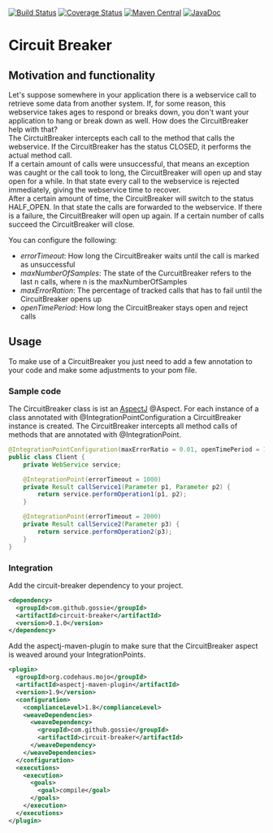 [![Build Status](https://travis-ci.org/gossie/circuit-breaker.svg?branch=master)](https://travis-ci.org/gossie/circuit-breaker)
[![Coverage Status](https://coveralls.io/repos/github/gossie/circuit-breaker/badge.svg?branch=master)](https://coveralls.io/github/gossie/circuit-breaker?branch=master)
[![Maven Central](https://maven-badges.herokuapp.com/maven-central/com.github.gossie/circuit-breaker/badge.svg)](https://maven-badges.herokuapp.com/maven-central/com.github.gossie/circuit-breaker)
[![JavaDoc](http://javadoc-badge.appspot.com/com.github.gossie/circuit-breaker.svg?label=JavaDoc)](http://javadoc-badge.appspot.com/com.github.gossie/circuit-breaker)

# Circuit Breaker

## Motivation and functionality

Let's suppose somewhere in your application there is a webservice call to retrieve some data from another system. If, for some reason, this webservice takes ages to respond or breaks down, you don't want your application to hang or break down as well. How does the CircuitBreaker help with that?  
The CirctuitBreaker intercepts each call to the method that calls the webservice. If the CircuitBreaker has the status CLOSED, it performs the actual method call.  
If a certain amount of calls were unsuccessful, that means an exception was caught or the call took to long, the CircuitBreaker will open up and stay open for a while. In that state every call to the webservice is rejected immediately, giving the webservice time to recover.  
After a certain amount of time, the CircuitBreaker will switch to the status HALF_OPEN. In that state the calls are forwarded to the webservice. If there is a failure, the CircuitBreaker will open up again. If a certain number of calls succeed the CircuitBreaker will close.

You can configure the following:
* *errorTimeout*: How long the CircuitBreaker waits until the call is marked as unsuccessful
* *maxNumberOfSamples*: The state of the CurcuitBreaker refers to the last n calls, where n is the maxNumberOfSamples
* *maxErrorRation*: The percentage of tracked calls that has to fail until the CircuitBreaker opens up
* *openTimePeriod*: How long the CircuitBreaker stays open and reject calls

## Usage

To make use of a CircuitBreaker you just need to add a few annotation to your code and make some adjustments to your pom file.

### Sample code

The CircuitBreaker class is ist an [AspectJ](https://eclipse.org/aspectj/) @Aspect. For each instance of a class annotated with @IntegrationPointConfiguration a CircuitBreaker instance is created. The CircuitBreaker intercepts all method calls of methods that are annotated with @IntegrationPoint.

```java
@IntegrationPointConfiguration(maxErrorRatio = 0.01, openTimePeriod = 10000, maxNumberOfSamples = 250)
public class Client {
    private WebService service;

    @IntegrationPoint(errorTimeout = 1000)
    private Result callService1(Parameter p1, Parameter p2) {
        return service.performOperation1(p1, p2);
    }

    @IntegrationPoint(errorTimeout = 2000)
    private Result callService2(Parameter p3) {
        return service.performOperation2(p3);
    }
}
```
### Integration

Add the circuit-breaker dependency to your project.

```xml
<dependency>
  <groupId>com.github.gossie</groupId>
  <artifactId>circuit-breaker</artifactId>
  <version>0.1.0</version>
</dependency>
```

Add the aspectj-maven-plugin to make sure that the CircuitBreaker aspect is weaved around your IntegrationPoints.

```xml
<plugin>
  <groupId>org.codehaus.mojo</groupId>
  <artifactId>aspectj-maven-plugin</artifactId>
  <version>1.9</version>
  <configuration>
    <complianceLevel>1.8</complianceLevel>
    <weaveDependencies>
      <weaveDependency>
        <groupId>com.github.gossie</groupId>
        <artifactId>circuit-breaker</artifactId>
      </weaveDependency>
    </weaveDependencies>
  </configuration>
  <executions>
    <execution>
      <goals>
        <goal>compile</goal>
      </goals>
    </execution>
  </executions>
</plugin>
```
